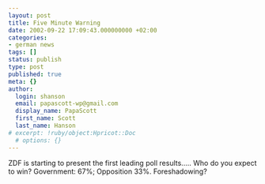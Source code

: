 ```yaml
---
layout: post
title: Five Minute Warning
date: 2002-09-22 17:09:43.000000000 +02:00
categories:
- german news
tags: []
status: publish
type: post
published: true
meta: {}
author:
  login: shanson
  email: papascott-wp@gmail.com
  display_name: PapaScott
  first_name: Scott
  last_name: Hanson
# excerpt: !ruby/object:Hpricot::Doc
  # options: {}
---
```

<p>ZDF is starting to present the first leading poll results..... Who do you expect to win? Government: 67%; Opposition 33%. Foreshadowing?</p>
